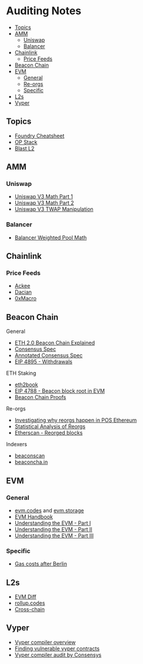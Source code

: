 # Auditing Notes

- [Topics](#topics)
- [AMM](#amm)
  - [Uniswap](#uniswap)
  - [Balancer](#balancer)
- [Chainlink](#chainlink)
  - [Price Feeds](#price-feeds)
- [Beacon Chain](#beacon-chain)
- [EVM](#evm)
  - [General](#general)
  - [Re-orgs](#re-orgs)
  - [Specific](#specific)
- [L2s](#l2s)
- [Vyper](#vyper)


## Topics

- [Foundry Cheatsheet](/Foundry.md)
- [OP Stack](/OP%20Stack.md)
- [Blast L2](/Blast.md)

## AMM

### Uniswap

- [Uniswap V3 Math Part 1](https://blog.uniswap.org/uniswap-v3-math-primer)
- [Uniswap V3 Math Part 2](https://blog.uniswap.org/uniswap-v3-math-primer-2)
- [Uniswap V3 TWAP Manipulation](https://chaoslabs.xyz/posts/chaos-labs-uniswap-v3-twap-market-risk#783c9150ebcf)

### Balancer

- [Balancer Weighted Pool Math](https://medium.com/balancer-simulations/understanding-balancer-pools-c2b877dcc082)

## Chainlink

### Price Feeds

- [Ackee](https://ackeeblockchain.com/blog/chainlink-data-feeds/)
- [Dacian](https://medium.com/cyfrin/chainlink-oracle-defi-attacks-93b6cb6541bf)
- [0xMacro](https://0xmacro.com/blog/how-to-consume-chainlink-price-feeds-safely/)

## Beacon Chain

General

- [ETH 2.0 Beacon Chain Explained](https://consensys.io/blog/the-ethereum-2-0-beacon-chain-explained)
- [Consensus Spec](https://github.com/ethereum/consensus-specs)
- [Annotated Consensus Spec](https://github.com/ethereum/annotated-spec)
- [EIP 4895 - Withdrawals](https://eips.ethereum.org/EIPS/eip-4895)

ETH Staking

- [eth2book](https://eth2book.info/capella/part2/)
- [EIP 4788 - Beacon block root in EVM](https://eips.ethereum.org/EIPS/eip-4788)
- [Beacon Chain Proofs](https://github.com/Layr-Labs/eigenlayer-contracts/blob/dev/docs/core/proofs/BeaconChainProofs.md)

Re-orgs

- [Investigating why reorgs happen in POS Ethereum](https://www.samlewis.me/2022/03/beacon-chain-reorgs/)
- [Statistical Analysis of Reorgs](https://ethresear.ch/t/the-second-slot-itch-statistical-analysis-of-reorgs/16333)
- [Etherscan - Reorged blocks](https://etherscan.io/blocks_forked)

Indexers

- [beaconscan](https://beaconscan.com/)
- [beaconcha.in](https://beaconcha.in/)

## EVM

### General

- [evm.codes](https://www.evm.codes) and [evm.storage](https://evm.storage/)
- [EVM Handbook](https://noxx3xxon.notion.site/The-EVM-Handbook-bb38e175cc404111a391907c4975426d)
- [Understanding the EVM - Part I](https://leftasexercise.com/2021/09/12/understanding-the-ethereum-virtual-machine-part-i/)
- [Understanding the EVM - Part II](https://leftasexercise.com/2021/09/15/understanding-the-ethereum-virtual-machine-part-ii/)
- [Understanding the EVM - Part III](https://leftasexercise.com/2021/09/19/q-understanding-the-ethereum-virtual-machine-part-iii/)

### Specific

- [Gas costs after Berlin](https://hackmd.io/@fvictorio/gas-costs-after-berlin)

## L2s

- [EVM Diff](https://www.evmdiff.com/)
- [rollup.codes](https://www.rollup.codes/)
- [Cross-chain](https://jumpcrypto.com/writing/cross-chain/)

## Vyper

- [Vyper compiler overview](https://jtriley.substack.com/p/the-vyper-compiler)
- [Finding vulnerable vyper contracts](https://banteg.xyz/posts/vyper-opcodes/)
- [Vyper compiler audit by Consensys](https://consensys.io/diligence/audits/2019/10/vyper/)

